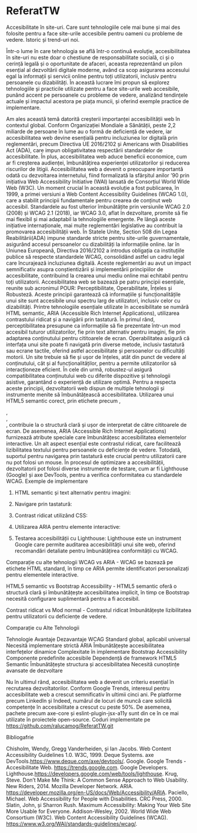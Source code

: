 # ReferatTW

Accesibilitate în site-uri. 
Care sunt tehnologiile cele mai bune și mai des folosite pentru a face site-urile accesibile pentru oameni cu probleme de vedere. 
Istoric și trend-uri noi.

Într-o lume în care tehnologia se află într-o continuă evoluție, accesibilitatea în site-uri nu este doar o chestiune de responsabilitate socială, ci și o cerință legală și o oportunitate de afaceri, aceasta reprezentând un pilon esențial al dezvoltării digitale moderne, având ca scop asigurarea accesului egal la informații și servicii online pentru toți utilizatorii, inclusiv pentru persoanele cu dizabilități. În această lucrare îmi propun să explorez tehnologiile și practicile utilizate pentru a face site-urile web accesibile, punând accent pe persoanele cu probleme de vedere, analizând tendințele actuale și impactul acestora pe piața muncii, și oferind exemple practice de implementare.

Am ales această temă datorită creșterii importanței accesibilității web în contextul global. Conform Organizației Mondiale a Sănătății, peste 2,2 miliarde de persoane în lume au o formă de deficiență de vedere, iar accesibilitatea web devine esențială pentru incluziunea lor digitală prin reglementări, precum Directiva UE 2016/2102 și Americans with Disabilities Act (ADA), care impun obligativitatea respectării standardelor de accesibilitate. În plus, accesibilitatea web aduce beneficii economice, cum ar fi creșterea audienței, îmbunătățirea experienței utilizatorilor și reducerea riscurilor de litigii.
Accesibilitatea web a devenit o preocupare importantă odată cu dezvoltarea internetului, fiind formalizată la sfârșitul anilor ’90 prin inițiativa Web Accessibility Initiative (WAI) lansată de Consorțiul World Wide Web (W3C). Un moment crucial în această evoluție a fost publicarea, în 1999, a primei versiuni a Web Content Accessibility Guidelines (WCAG 1.0), care a stabilit principii fundamentale pentru crearea de conținut web accesibil. Standardele au fost ulterior îmbunătățite prin versiunile WCAG 2.0 (2008) și WCAG 2.1 (2018), iar WCAG 3.0, aflat în dezvoltare, promite să fie mai flexibil și mai adaptabil la tehnologiile emergente.
Pe lângă aceste inițiative internaționale, mai multe reglementări legislative au contribuit la promovarea accesibilității web. În Statele Unite, Section 508 din Legea Reabilitării(ADA) impune standarde stricte pentru site-urile guvernamentale, asigurând accesul persoanelor cu dizabilități la informațiile online. Iar în Uniunea Europeană, Directiva 2016/2102 a introdus obligația ca instituțiile publice să respecte standardele WCAG, consolidând astfel un cadru legal care încurajează incluziunea digitală. Aceste reglementări au avut un impact semnificativ asupra conștientizării și implementării principiilor de accesibilitate, contribuind la crearea unui mediu online mai echitabil pentru toți utilizatorii.
Accesibilitatea web se bazează pe patru principii esențiale, reunite sub acronimul POUR: Perceptibilitate, Operabilitate, Înțeles și Robusteză. Aceste principii garantează că informațiile și funcționalitățile unui site sunt accesibile unui spectru larg de utilizatori, inclusiv celor cu dizabilități. Printre tehnologiile esențiale utilizate în accesibilitate se numără HTML semantic, ARIA (Accessible Rich Internet Applications), utilizarea contrastului ridicat și a navigării prin tastatură.
În primul rând, perceptibilitatea presupune ca informațiile să fie prezentate într-un mod accesibil tuturor utilizatorilor, fie prin text alternativ pentru imagini, fie prin adaptarea conținutului pentru cititoarele de ecran. Operabilitatea asigură că interfața unui site poate fi navigată prin diverse metode, inclusiv tastatură sau ecrane tactile, oferind astfel accesibilitate și persoanelor cu dificultăți motorii. Un site trebuie să fie și ușor de înțeles, atât din punct de vedere al conținutului, cât și al funcționalităților, pentru a permite utilizatorilor să interacționeze eficient. În cele din urmă, robustez-ul asigură compatibilitatea conținutului web cu diferite dispozitive și tehnologii asistive, garantând o experiență de utilizare optimă.
Pentru a respecta aceste principii, dezvoltatorii web dispun de multiple tehnologii și instrumente menite să îmbunătățească accesibilitatea. Utilizarea unui HTML5 semantic corect, prin etichete precum <head>,<nav>,<main>,<footer>, contribuie la o structură clară și ușor de interpretat de către cititoarele de ecran. De asemenea, ARIA (Accessible Rich Internet Applications) furnizează atribute speciale care îmbunătățesc accesibilitatea elementelor interactive. Un alt aspect esențial este contrastul ridicat, care facilitează lizibilitatea textului pentru persoanele cu deficiențe de vedere. Totodată, suportul pentru navigarea prin tastatură este crucial pentru utilizatorii care nu pot folosi un mouse. În procesul de optimizare a accesibilității, dezvoltatorii pot folosi diverse instrumente de testare, cum ar fi Lighthouse (Google) și axe DevTools, pentru a verifica conformitatea cu standardele WCAG.
Exemple de implementare
1. HTML semantic și text alternativ pentru imagini:

2. Navigare prin tastatură:

3. Contrast ridicat utilizând CSS:

4. Utilizarea ARIA pentru elemente interactive:

5. Testarea accesibilității cu Lighthouse: Lighthouse este un instrument Google care permite auditarea accesibilității unui site web, oferind recomandări detaliate pentru îmbunătățirea conformității cu WCAG.

Comparație cu alte tehnologii
WCAG vs ARIA - WCAG se bazează pe etichete HTML standard, în timp ce ARIA permite identificatori personalizați pentru elementele interactive.


HTML5 semantic vs Bootstrap Accessibility - HTML5 semantic oferă o structură clară și îmbunătățește accesibilitatea implicit, în timp ce Bootstrap necesită configurare suplimentară pentru a fi accesibil.


Contrast ridicat vs Mod normal - Contrastul ridicat îmbunătățește lizibilitatea pentru utilizatorii cu deficiențe de vedere.

Comparație cu Alte Tehnologii

Tehnologie
Avantaje
Dezavantaje
WCAG
Standard global, aplicabil universal
Necesită implementare strictă
ARIA
Îmbunătățește accesibilitatea interfețelor dinamice
Complexitate în implementare
Bootstrap Accessibility
Componente predefinite accesibile
Dependență de framework
HTML5 Semantic
Îmbunătățește structura și accesibilitatea
Necesită cunoștințe avansate de dezvoltare

Nu în ultimul rând, accesibilitatea web a devenit un criteriu esențial în recrutarea dezvoltatorilor. Conform Google Trends, interesul pentru accesibilitate web a crescut semnificativ în ultimii cinci ani. Pe platforme precum LinkedIn și Indeed, numărul de locuri de muncă care solicită competențe în accesibilitate a crescut cu peste 50%. De asemenea, pachete precum axe-core și eslint-plugin-jsx-a11y sunt din ce în ce mai utilizate în proiectele open-source.
Coduri implementate pe https://github.com/ralucamog/ReferatTW.git

Bibliogafrie

Chisholm, Wendy, Gregg Vanderheiden, și Ian Jacobs. Web Content Accessibility Guidelines 1.0. W3C, 1999.
Deque Systems. axe DevTools.https://www.deque.com/axe/devtools/.
Google. Google Trends - Accesibilitate Web. https://trends.google.com.
Google Developers. Lighthouse.https://developers.google.com/web/tools/lighthouse.
Krug, Steve. Don’t Make Me Think: A Common Sense Approach to Web Usability. New Riders, 2014.
Mozilla Developer Network. ARIA.
https://developer.mozilla.org/en-US/docs/Web/Accessibility/ARIA.
Paciello, Michael. Web Accessibility for People with Disabilities. CRC Press, 2000.
Slatin, John, și Sharron Rush. Maximum Accessibility: Making Your Web Site More Usable for Everyone. Addison-Wesley, 2002.
World Wide Web Consortium (W3C). Web Content Accessibility Guidelines (WCAG). https://www.w3.org/WAI/standards-guidelines/wcag/.

